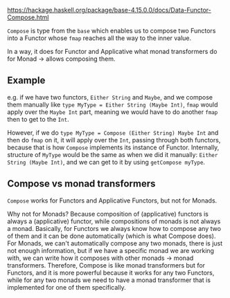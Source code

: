 https://hackage.haskell.org/package/base-4.15.0.0/docs/Data-Functor-Compose.html

`Compose` is type from the `base` which enables us to compose two Functors into a Functor whose `fmap` reaches all the way to the inner value.

In a way, it does for Functor and Applicative what monad transformers do for Monad -> allows composing them.

## Example
e.g. if we have two functors, `Either String` and `Maybe`, and we compose them manually like `type MyType = Either String (Maybe Int)`,
`fmap` would apply over the `Maybe Int` part, meaning we would have to do another `fmap` then to get to the `Int`.

However, if we do `type MyType = Compose (Either String) Maybe Int` and then do `fmap` on it, it will apply over the `Int`, passing through both functors, because that is how `Compose` implements its instance of Functor.
Internally, structure of `MyType` would be the same as when we did it manually: `Either String (Maybe Int)`, and we can get to it by using `getCompose myType`.

## Compose vs monad transformers
`Compose` works for Functors and Applicative Functors, but not for Monads.

Why not for Monads? Because composition of (applicative) functors is always a (applicative) functor, while compositions of monads is not always a monad.
Basically, for Functors we always know how to compose any two of them and it can be done automatically (which is what Compose does).
For Monads, we can't automatically compose any two monads, there is just not enough information, but if we have a specific monad we are working with, we can write how it composes with other monads -> monad transformers.
Therefore, Compose is like monad transformers but for Functors, and it is more powerful because it works for any two Functors, while for any two monads we need to have a monad transformer that is implemented for one of them specifically.

